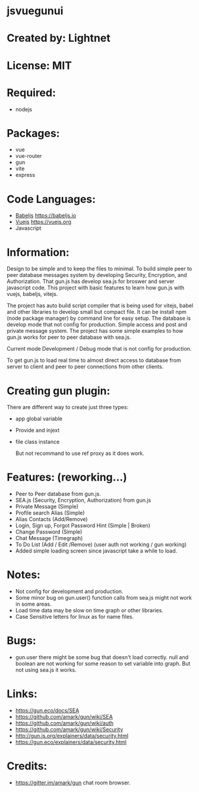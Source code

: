 # jsvuegunui

# Created by: Lightnet

# License: MIT

# Required:
 * nodejs

# Packages:
  - vue
  - vue-router
  - gun
  - vite
  - express

# Code Languages:
 * [Babeljs](https://babeljs.io/) https://babeljs.io
 * [Vuejs](https://vuejs.org/)  https://vuejs.org
 * Javascript

# Information:
  Design to be simple and to keep the files to minimal. To build simple peer to peer database messages system by developing Security, Encryption, and Authorization. That gun.js has develop sea.js for broswer and server javascript code. This project with basic features to learn how gun.js with vuejs, babeljs, vitejs.

  The project has auto build script compiler that is being used for vitejs, babel and other libraries to develop small but compact file. It can be install npm (node package manager) by command line for easy setup. The database is develop mode that not config for production. Simple access and post and private message system. The project has some simple examples to how gun.js works for peer to peer database with sea.js.

  Current mode Development / Debug mode that is not config for production.

  To get gun.js to load real time to almost direct access to database from server to client and peer to peer connections from other clients.

# Creating gun plugin:
  There are different way to create just three types:
- app global variable 
- Provide and injext
- file class instance

  But not recommand to use ref proxy as it does work.

# Features: (reworking...)
 * Peer to Peer database from gun.js.
 * SEA.js (Security, Encryption, Authorization) from gun.js
 * Private Message (Simple)
 * Profile search Alias (Simple)
 * Alias Contacts (Add/Remove)
 * Login, Sign up, Forgot Password Hint (Simple | Broken)
 * Change Password (Simple)
 * Chat Message (Timegraph)
 * To Do List (Add / Edit /Remove) (user auth not working / gun working)
 * Added simple loading screen since javascript take a while to load.

# Notes:
 * Not config for development and production.
 * Some minor bug on gun.user() function calls from sea.js might not work in some areas.
 * Load time data may be slow on time graph or other libraries.
 * Case Sensitive letters for linux as for name files.

# Bugs:
 * gun.user there might be some bug that doesn't load correctly. null and boolean are not working for some reason to set variable into graph. But not using sea.js it works.

# Links:
 * https://gun.eco/docs/SEA
 * https://github.com/amark/gun/wiki/SEA
 * https://github.com/amark/gun/wiki/auth
 * https://github.com/amark/gun/wiki/Security
 * http://gun.js.org/explainers/data/security.html
 * https://gun.eco/explainers/data/security.html

# Credits:
 * https://gitter.im/amark/gun chat room browser.
